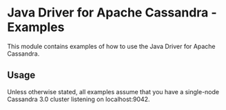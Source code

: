 # Java Driver for Apache Cassandra - Examples

This module contains examples of how to use the Java Driver for
Apache Cassandra.

## Usage

Unless otherwise stated, all examples assume that you have a single-node Cassandra 3.0 cluster 
listening on localhost:9042.

